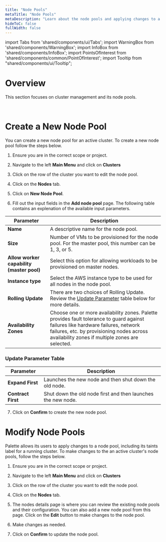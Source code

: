 ```yaml
---
title: "Node Pools"
metaTitle: "Node Pools"
metaDescription: "Learn about the node pools and applying changes to a node pool."
hideToC: false
fullWidth: false
---
```


import Tabs from 'shared/components/ui/Tabs';
import WarningBox from 'shared/components/WarningBox';
import InfoBox from 'shared/components/InfoBox';
import PointsOfInterest from 'shared/components/common/PointOfInterest';
import Tooltip from "shared/components/ui/Tooltip";

# Overview

This section focuses on cluster management and its node pools.

<br />


# Create a New Node Pool

You can create a new node pool for an active cluster. To create a new node pool follow the steps below.

1. Ensure you are in the correct scope or project.

2. Navigate to the left **Main Menu** and click on **Clusters**

3. Click on the row of the cluster you want to edit the node pool.

4. Click on the **Nodes** tab.

5. Click on **New Node Pool**. 

6. Fill out the input fields in the **Add node pool** page. The following table contains an explenation of the available input parameters.
 

|**Parameter**     | **Description**|
|------------------|---------------|
|**Name**          |A descriptive name for the node pool.|
|**Size**          |Number of VMs to be provisioned for the node pool. For the master pool, this number can be 1, 3, or 5.|
|**Allow worker capability (master pool)**|Select this option for allowing workloads to be provisioned on master nodes.|
|**Instance type** |Select the AWS instance type to be used for all nodes in the node pool.|
|**Rolling Update**| There are two choices of Rolling Update. Review the [Update Parameter](#update-parameter-table) table below for more details.
|**Availability Zones**| Choose one or more availability zones. Palette provides fault tolerance to guard against failures like hardware failures, network failures, etc. by provisioning nodes across availability zones if multiple zones are selected.|

### Update Parameter Table

|**Parameter**     | **Description**|
|------------------|---------------|
| **Expand First** | Launches the new node and then shut down the old node. |
| **Contract First**| Shut down the old node first and then launches the new node. |

7. Click on **Confirm** to create the new node pool.


# Modify Node Pools

Palette allows its users to apply changes to a node pool, including its taints label for a running cluster. To make changes to the an active cluster's node pools, follow the steps below. 

1. Ensure you are in the correct scope or project.

2. Navigate to the left **Main Menu** and click on **Clusters**

3. Click on the row of the cluster you want to edit the node pool.

4. Click on the **Nodes** tab.

5. The nodes details page is where you can review the existing node pools and their configuration. You can also add a new node pool from this page. Click on the **Edit** button to make changes to the node pool.

6. Make changes as needed.

7. Click on **Confirm** to update the node pool.
